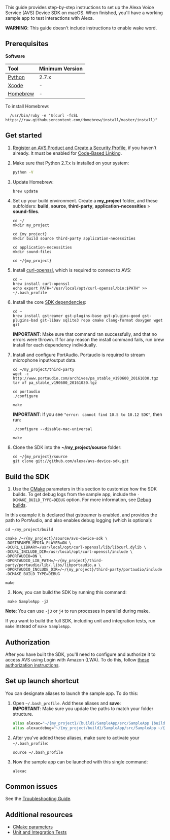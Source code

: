 
This guide provides step-by-step instructions to set up the Alexa Voice Service (AVS) Device SDK on macOS. When finished, you'll have a working sample app to test interactions with Alexa.   

**WARNING**: This guide doesn't include instructions to enable wake word.

## Prerequisites

**Software**

| Tool | Minimum Version    |
| :------------- | :------------- |
| [Python](https://cmake.org/download/) | 2.7.x |
| [Xcode](https://itunes.apple.com/us/app/xcode/id497799835?mt=12) | - |
| [Homebrew](https://raw.githubusercontent.com/Homebrew/install/master/install) | - |

To install Homebrew:

```shell
  /usr/bin/ruby -e "$(curl -fsSL https://raw.githubusercontent.com/Homebrew/install/master/install)"
```

## Get started

1. [Register an AVS Product and Create a Security Profile](https://github.com/alexa/avs-device-sdk/wiki/Create-Security-Profile), if you haven't already. It must be enabled for [Code-Based Linking](https://developer.amazon.com/docs/alexa-voice-service/code-based-linking-other-platforms.html#step1).

2. Make sure that Python 2.7.x is installed on your system:

    ```sh
    python -V
    ```

3. Update Homebrew:

    ```sh
    brew update
    ```

4. Set up your build environment. Create a **my_project** folder, and these subfolders: **build**, **source**, **third-party**, **application-necessities** > **sound-files**.

    ```shell
    cd ~/
    mkdir my_project

    cd {my_project}
    mkdir build source third-party application-necessities

    cd application-necessities
    mkdir sound-files

    cd ~/{my_project}
    ```

5. Install [curl-openssl](https://formulae.brew.sh/formula/curl-openssl), which is required to connect to AVS:

     ```shell
     cd ~
     brew install curl-openssl
     echo export PATH="/usr/local/opt/curl-openssl/bin:$PATH" >> ~/.bash_profile
     ```

6. Install the core [SDK dependencies](https://github.com/alexa/avs-device-sdk/wiki/Dependencies):

     ```shell
     cd ~
     brew install gstreamer gst-plugins-base gst-plugins-good gst-plugins-bad gst-libav sqlite3 repo cmake clang-format doxygen wget git
     ```  

     **IMPORTANT**: Make sure that command ran successfully, and that no errors were thrown. If for any reason the install command fails, run brew install for each dependency individually.  


7. Install and configure PortAudio. Portaudio is required to stream microphone input/output data.

     ```shell
     cd ~/my_project/third-party
     wget -c http://www.portaudio.com/archives/pa_stable_v190600_20161030.tgz
     tar xf pa_stable_v190600_20161030.tgz

     cd portaudio
     ./configure

     make
     ```  

     **IMPORTANT**: If you see `"error: cannot find 10.5 to 10.12 SDK"`, then run:
     ```shell
     ./configure --disable-mac-universal

     make
     ```

8. Clone the SDK into the **~/my_project/source** folder:  

    ```shell
    cd ~/{my_project}/source
    git clone git://github.com/alexa/avs-device-sdk.git
    ```

## Build the SDK

1. Use the [CMake](https://cmake.org/) parameters in this section to customize how the SDK builds. To get debug logs from the sample app, include the `-DCMAKE_BUILD_TYPE=DEBUG` option. For more information, see [Debug builds](https://github.com/alexa/avs-device-sdk/wiki/cmake-options#debug-builds).

In this example it is declared that gstreamer is enabled, and provides the path to PortAudio, and also enables debug logging (which is optional):

```shell
cd ~/my_project/build

cmake /~/{my_project}/source/avs-device-sdk \
-DGSTREAMER_MEDIA_PLAYER=ON \
-DCURL_LIBRARY=/usr/local/opt/curl-openssl/lib/libcurl.dylib \
-DCURL_INCLUDE_DIR=/usr/local/opt/curl-openssl/include \
-DPORTAUDIO=ON \
-DPORTAUDIO_LIB_PATH=/~/{my_project}/third-party/portaudio/lib/.libs/libportaudio.a \
-DPORTAUDIO_INCLUDE_DIR=/~/{my_project}/third-party/portaudio/include
-DCMAKE_BUILD_TYPE=DEBUG

make
```

2. Now, you can build the SDK by running this command:

```shell
 make SampleApp -j2
 ```

**Note**: You can use `-j3` or `j4` to run processes in parallel during make.

   If you want to build the full SDK, including unit and integration tests, run `make` instead of `make SampleApp`.

## Authorization

After you have built the SDK, you'll need to configure and authorize it to access AVS using Login with Amazon (LWA). To do this, follow [these authorization instructions](https://github.com/alexa/avs-device-sdk/wiki/Authorization#macOS,-Ubuntu-Linux-16.04-LTS,-and-Raspberry-Pi).

## Set up launch shortcut

You can designate aliases to launch the sample app. To do this:

1. Open `~/.bash_profile`. Add these aliases and **save**:  
   **IMPORTANT**: Make sure you update the paths to match your folder structure.  
   ```sh
   alias alexac="~/{my_project}/{build}/SampleApp/src/SampleApp {build}/Integration/AlexaClientSDKConfig.json"
   alias alexacdebug="~/{my_project/build}/SampleApp/src/SampleApp ~/{my_project}/{build}/Integration/AlexaClientSDKConfig.json DEBUG9"
   ```
2. After you've added these aliases, make sure to activate your `~/.bash_profile`:  
   ```shell
   source ~/.bash_profile
   ```
3. Now the sample app can be launched with this single command:
   ```shell
   alexac  
   ```

## Common issues  

See the [Troubleshooting Guide](https://github.com/alexa/avs-device-sdk/wiki/Troubleshooting-Guide).

## Additional resources  

* [CMake parameters](https://github.com/alexa/avs-device-sdk/wiki/cmake-options)  
* [Unit and Integration Tests](https://github.com/alexa/avs-device-sdk/wiki/Unit-and-Integration-Tests)  